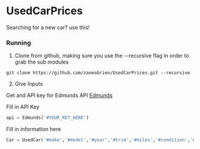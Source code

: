 # UsedCarPrices

Searching for a new car? use this!

### Running

1) Clone from github, making sure you use the --recursive flag in order to grab the sub modules

``` git clone https://github.com/zaneobrien/UsedCarPrices.git --recursive ```

2) Give Inputs

Get and API key for Edmunds API
[Edmunds](http://developer.edmunds.com/ "Here")

Fill in API Key
```python
api = Edmunds('#YOUR_KEY_HERE')
```

Fill in information here
```python
Car = UsedCar('#make','#model','#year','#trim','#miles','#condition','#city','#zipcode')
```

